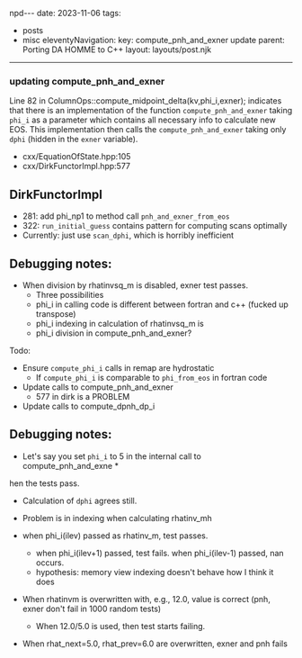 npd---
date: 2023-11-06
tags:
  - posts
  - misc
eleventyNavigation:
  key: compute_pnh_and_exner update
  parent: Porting DA HOMME to C++
layout: layouts/post.njk
---


### updating compute_pnh_and_exner

Line 82 in ColumnOps::compute_midpoint_delta(kv,phi_i,exner);
indicates that there is an implementation of the function `compute_pnh_and_exner` taking `phi_i` as a parameter
which contains all necessary info to calculate new EOS. 
This implementation then calls the `compute_pnh_and_exner` taking only `dphi` (hidden in the `exner` variable).


* cxx/EquationOfState.hpp:105
* cxx/DirkFunctorImpl.hpp:577

## DirkFunctorImpl 
* 281: add phi_np1 to method call `pnh_and_exner_from_eos`
* 322: `run_initial_guess` contains pattern for computing scans optimally
* Currently: just use `scan_dphi`, which is horribly inefficient
  

## Debugging notes:
* When division by rhatinvsq_m is disabled, exner test passes. 
  * Three possibilities
  * phi_i in calling code is different between fortran and c++ (fucked up transpose)
  * phi_i indexing in calculation of rhatinvsq_m is 
  * phi_i division in compute_pnh_and_exner? 


Todo:
* Ensure `compute_phi_i` calls in remap are hydrostatic
  * If `compute_phi_i` is comparable to `phi_from_eos` in fortran code
* Update calls to compute_pnh_and_exner
    * 577 in dirk is a PROBLEM
* Update calls to compute_dpnh_dp_i

## Debugging notes:
* Let's say you set `phi_i` to 5 in the internal call to compute_pnh_and_exne  * 

hen the tests pass.
  * Calculation of `dphi` agrees still.
  * Problem is in indexing when calculating rhatinv_mh

* when phi_i(ilev) passed as rhatinv_m, test passes.
  * when phi_i(ilev+1) passed, test fails. when phi_i(ilev-1) passed, nan occurs.
  * hypothesis: memory view indexing doesn't behave how I think it does

* When rhatinvm is overwritten with, e.g., 12.0, value is correct (pnh, exner don't fail in 1000 random tests)
  * When 12.0/5.0 is used, then test starts failing. 
* When rhat_next=5.0, rhat_prev=6.0 are overwritten, exner and pnh fails